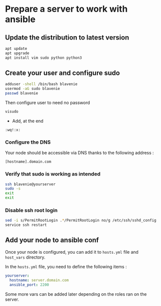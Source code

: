 # Prepare a server to work with ansible

## Update the distribution to latest version

```bash
apt update
apt upgrade
apt install vim sudo python python3
```

## Create your user and configure sudo

```bash
adduser -shell /bin/bash blavenie
usermod -aG sudo blavenie
passwd blavenie
```

Then configure user to need no password
```bash
visudo
```
 - Add, at the end
```
:wq!:x:
```

### Configure the DNS

Your node should be accessible via DNS thanks to the following address : 

```
[hostname].domain.com
```

### Verify that sudo is working as intended

```bash
ssh blavenie@yourserver
sudo -s
exit
exit
```

### Disable ssh root login

```bash
sed -i s/PermitRootLogin .*/PermitRootLogin no/g /etc/ssh/sshd_config
service ssh restart
```

## Add your node to ansible conf

Once your node is configured, you can add it to `hosts.yml` file and `host_vars` directory.

In the `hosts.yml` file, you need to define the following items : 

```yml
yourserver:
  hostname: server.domain.com
  ansible_port: 2200
```

Some more vars can be added later depending on the roles ran on the server.

